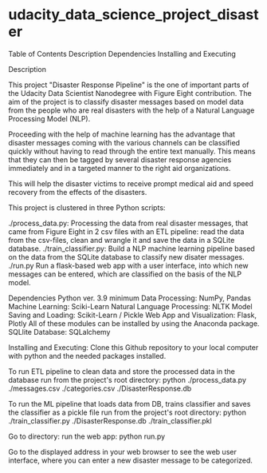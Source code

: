 # udacity_data_science_project_disaster

Table of Contents
Description
Dependencies
Installing and Executing


Description

This project "Disaster Response Pipeline" is the one of important parts of the Udacity Data Scientist Nanodegree with Figure Eight contribution. The aim of the project is to classify disaster messages based on model data from the people who are real disasters with the help of a Natural Language Processing Model (NLP).

Proceeding with the help of machine learning has the advantage that disaster messages coming with the various channels can be classified quickly without having to read through the entire text manually. This means that they can then be tagged by several disaster response agencies immediately and in a targeted manner to the right aid organizations.

This will help the disaster victims to receive prompt medical aid and speed recovery from the effects of the disasters.

This project is clustered in three Python scripts:

./process_data.py: Processing the data from real disaster messages, that came from Figure Eight in 2 csv files with an ETL pipeline: read the data from the csv-files, clean and wrangle it and save the data in a SQLite database.
./train_classifier.py: Build a NLP machine learning pipeline based on the data from the SQLite database to classify new disater messages.
./run.py Run a flask-based web app with a user interface, into which new messages can be entered, which are classified on the basis of the NLP model.

Dependencies
Python ver. 3.9 minimum
Data Processing: NumPy, Pandas
Machine Learning: Sciki-Learn
Natural Language Processing: NLTK
Model Saving and Loading: Scikit-Learn / Pickle
Web App and Visualization: Flask, Plotly
All of these modules can be installed by using the Anaconda package.
SQLlite Database: SQLalchemy

Installing and Executing:
Clone this Github repository to your local computer with python and the needed packages installed.

To run ETL pipeline to clean data and store the processed data in the database run from the project's root directory: python ./process_data.py ./messages.csv ./categories.csv ./DisasterResponse.db

To run the ML pipeline that loads data from DB, trains classifier and saves the classifier as a pickle file run from the project's root directory: python ./train_classifier.py ./DisasterResponse.db ./train_classifier.pkl

Go to directory:  run the web app: python run.py

Go to the displayed address in your web browser to see the web user interface, where you can enter a new disaster message to be categorized.

